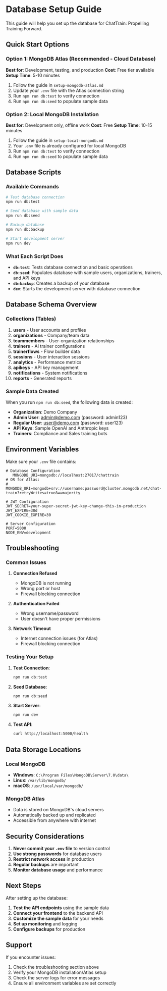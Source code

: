 # Database Setup Guide

This guide will help you set up the database for ChatTrain: Propelling Training Forward.

## Quick Start Options

### Option 1: MongoDB Atlas (Recommended - Cloud Database)
**Best for**: Development, testing, and production
**Cost**: Free tier available
**Setup Time**: 5-10 minutes

1. Follow the guide in `setup-mongodb-atlas.md`
2. Update your `.env` file with the Atlas connection string
3. Run `npm run db:test` to verify connection
4. Run `npm run db:seed` to populate sample data

### Option 2: Local MongoDB Installation
**Best for**: Development only, offline work
**Cost**: Free
**Setup Time**: 10-15 minutes

1. Follow the guide in `setup-local-mongodb.md`
2. Your `.env` file is already configured for local MongoDB
3. Run `npm run db:test` to verify connection
4. Run `npm run db:seed` to populate sample data

## Database Scripts

### Available Commands

```bash
# Test database connection
npm run db:test

# Seed database with sample data
npm run db:seed

# Backup database
npm run db:backup

# Start development server
npm run dev
```

### What Each Script Does

- **`db:test`**: Tests database connection and basic operations
- **`db:seed`**: Populates database with sample users, organizations, trainers, and API keys
- **`db:backup`**: Creates a backup of your database
- **`dev`**: Starts the development server with database connection

## Database Schema Overview

### Collections (Tables)

1. **users** - User accounts and profiles
2. **organizations** - Company/team data
3. **teammembers** - User-organization relationships
4. **trainers** - AI trainer configurations
5. **trainerflows** - Flow builder data
6. **sessions** - User interaction sessions
7. **analytics** - Performance metrics
8. **apikeys** - API key management
9. **notifications** - System notifications
10. **reports** - Generated reports

### Sample Data Created

When you run `npm run db:seed`, the following data is created:

- **Organization**: Demo Company
- **Admin User**: admin@demo.com (password: admin123)
- **Regular User**: user@demo.com (password: user123)
- **API Keys**: Sample OpenAI and Anthropic keys
- **Trainers**: Compliance and Sales training bots

## Environment Variables

Make sure your `.env` file contains:

```env
# Database Configuration
   MONGODB_URI=mongodb://localhost:27017/chattrain
# OR for Atlas:
# MONGODB_URI=mongodb+srv://username:password@cluster.mongodb.net/chat-train?retryWrites=true&w=majority

# JWT Configuration
JWT_SECRET=your-super-secret-jwt-key-change-this-in-production
JWT_EXPIRE=30d
JWT_COOKIE_EXPIRE=30

# Server Configuration
PORT=5000
NODE_ENV=development
```

## Troubleshooting

### Common Issues

1. **Connection Refused**
   - MongoDB is not running
   - Wrong port or host
   - Firewall blocking connection

2. **Authentication Failed**
   - Wrong username/password
   - User doesn't have proper permissions

3. **Network Timeout**
   - Internet connection issues (for Atlas)
   - Firewall blocking connection

### Testing Your Setup

1. **Test Connection**:
   ```bash
   npm run db:test
   ```

2. **Seed Database**:
   ```bash
   npm run db:seed
   ```

3. **Start Server**:
   ```bash
   npm run dev
   ```

4. **Test API**:
   ```bash
   curl http://localhost:5000/health
   ```

## Data Storage Locations

### Local MongoDB
- **Windows**: `C:\Program Files\MongoDB\Server\7.0\data\`
- **Linux**: `/var/lib/mongodb/`
- **macOS**: `/usr/local/var/mongodb/`

### MongoDB Atlas
- Data is stored on MongoDB's cloud servers
- Automatically backed up and replicated
- Accessible from anywhere with internet

## Security Considerations

1. **Never commit your `.env` file** to version control
2. **Use strong passwords** for database users
3. **Restrict network access** in production
4. **Regular backups** are important
5. **Monitor database usage** and performance

## Next Steps

After setting up the database:

1. **Test the API endpoints** using the sample data
2. **Connect your frontend** to the backend API
3. **Customize the sample data** for your needs
4. **Set up monitoring** and logging
5. **Configure backups** for production

## Support

If you encounter issues:

1. Check the troubleshooting section above
2. Verify your MongoDB installation/Atlas setup
3. Check the server logs for error messages
4. Ensure all environment variables are set correctly
